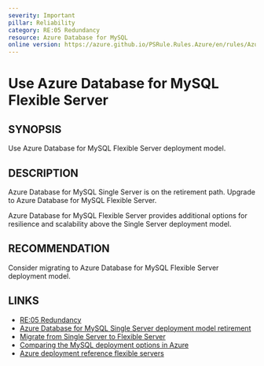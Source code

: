 ```yaml
---
severity: Important
pillar: Reliability
category: RE:05 Redundancy
resource: Azure Database for MySQL
online version: https://azure.github.io/PSRule.Rules.Azure/en/rules/Azure.MySQL.UseFlexible/
---
```


# Use Azure Database for MySQL Flexible Server

## SYNOPSIS

Use Azure Database for MySQL Flexible Server deployment model.

## DESCRIPTION

Azure Database for MySQL Single Server is on the retirement path.
Upgrade to Azure Database for MySQL Flexible Server.

Azure Database for MySQL Flexible Server provides additional options for resilience and scalability above the Single Server deployment model.

## RECOMMENDATION

Consider migrating to Azure Database for MySQL Flexible Server deployment model.

## LINKS

- [RE:05 Redundancy](https://learn.microsoft.com/azure/well-architected/reliability/redundancy)
- [Azure Database for MySQL Single Server deployment model retirement](https://learn.microsoft.com/azure/mysql/single-server/whats-happening-to-mysql-single-server)
- [Migrate from Single Server to Flexible Server](https://learn.microsoft.com/azure/mysql/single-server/whats-happening-to-mysql-single-server#migrate-from-single-server-to-flexible-server)
- [Comparing the MySQL deployment options in Azure](https://learn.microsoft.com/azure/mysql/single-server/select-right-deployment-type#comparing-the-mysql-deployment-options-in-azure)
- [Azure deployment reference flexible servers](https://learn.microsoft.com/azure/templates/microsoft.dbformysql/flexibleservers)
